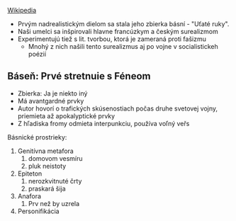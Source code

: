 [Wikipedia](https://sk.wikipedia.org/wiki/Rudolf_Fabry)

- Prvým nadrealistickým dielom sa stala jeho zbierka básní - "Uťaté ruky".
- Naši umelci sa inšpirovali hlavne francúzkym a českým surealizmom
- Experimentujú tiež s lit. tvorbou, ktorá je zameraná proti fašizmu
	- Mnohý z nich našili tento surealizmus aj po vojne v socialistickeh poézií

## Báseň: Prvé stretnuie s Féneom
- Zbierka: Ja je niekto iný
- Má avantgardné prvky
- Autor hovorí o trafických skúsenostiach počas druhe svetovej vojny, priemieta až apokalyptické prvky
- Z hľadiska fromy odmieta interpunkciu, používa voľný veřs

Básnické prostrieky:
1. Genitívna metafora
	1. domovom vesmíru
	2. pluk neistoty
2. Epiteton
	1. nerozkvitnuté črty
	2. praskará šija
3. Anafora
	1. Prv než by uzrela
4. Personifikácia